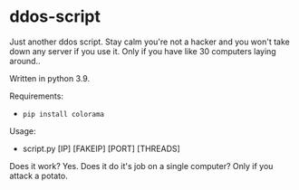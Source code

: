 # ddos-script
Just another ddos script. Stay calm you're not a hacker and you won't take down any server if you use it. Only if you have like 30 computers laying around..

Written in python 3.9.

Requirements:
 - ``pip install colorama``
 
Usage:
 - script.py [IP] [FAKEIP] [PORT] [THREADS]
 
Does it work? Yes.
Does it do it's job on a single computer? Only if you attack a potato.

